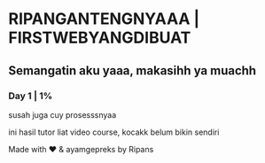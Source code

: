 <h1>RIPANGANTENGNYAAA | FIRSTWEBYANGDIBUAT </h1>
<h2>Semangatin aku yaaa, makasihh ya muachh</h2>
<h3>Day 1 | 1%</h3>
<p>susah juga cuy prosesssnyaa</p>
<p>ini hasil tutor liat video course, kocakk belum bikin sendiri</p>
<footer>
  <p id="gantengnya">Made with &hearts; & ayamgepreks by Ripans</p>
</footer>

